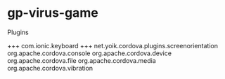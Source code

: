 gp-virus-game
=============

Plugins

+++ com.ionic.keyboard
+++ net.yoik.cordova.plugins.screenorientation
org.apache.cordova.console
org.apache.cordova.device
org.apache.cordova.file
org.apache.cordova.media
org.apache.cordova.vibration

